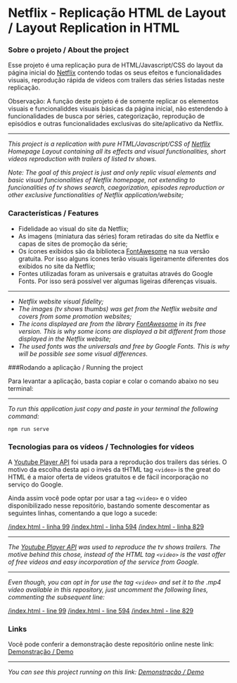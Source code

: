 # Netflix - Replicação HTML de Layout / Layout Replication in HTML

### Sobre o projeto / About the project

Esse projeto é uma replicação pura de HTML/Javascript/CSS do layout da página inicial do [Netflix](http://www.netflix.com "Netflix") contendo todas os seus efeitos e funcionalidades visuais, reprodução rápida de vídeos com trailers das séries listadas neste replicação.

Observação: A função deste projeto é de somente replicar os elementos visuais e funcionaliddes visuais básicas da página inicial, não estendendo à funcionalidades de busca por séries, categorização, reprodução de episódios e outras funcionalidades exclusivas do site/aplicativo da Netflix.

------------

*This project is a replication with pure HTML/Javascript/CSS of [Netflix](http://www.netflix.com "Netflix") Homepage Layout containing all its effects and visual functionalities, short videos reproduction with trailers of listed tv shows.*

*Note: The goal of this project is just and only replic visual elements and basic visual funcionalities of Netflix homepage, not extending to funcionalities of tv shows search, caegorization, episodes reproduction or other exclusive functionalities of Netflix application/website;*

### Características / Features

- Fidelidade ao visual do site da Netflix;
- As imagens (miniatura das séries) foram retiradas do site da Netflix e capas de sites de promoção da série;
- Os ícones exibidos são da biblioteca [FontAwesome](http://fontawesome.com "FontAwesome") na sua versão gratuita. Por isso alguns ícones terão visuais ligeiramente diferentes dos exibidos no site da Netflix;
- Fontes utilizadas foram as universais e gratuitas através do Google Fonts. Por isso será possível ver algumas ligeiras diferenças visuais.

------------

- *Netflix website visual fidelity;*
- *The images (tv shows thumbs) was get from the Netflix website and covers from some promotion websites;*
- *The icons displayed are from the library [FontAwesome](http://fontawesome.com "FontAwesome") in its free version. This is why some icons are displayed a bit different from those displayed in the Netflix website;*
- *The used fonts was the universals and free by Google Fonts. This is why will be possible see some visual differences.*

###Rodando a aplicação / Running the project

Para levantar a aplicação, basta copiar e colar o comando abaixo no seu terminal:

------------

*To run this application just copy and paste in your terminal the following command:*

`npm run serve`


### Tecnologias para os vídeos / Technologies for vídeos

A [Youtube Player API](https://developers.google.com/youtube/iframe_api_reference?hl=pt-br "Youtube Player API") foi usada para a reprodução dos trailers das séries. O motivo da escolha desta api o invés da tHTML tag `<video>` is the great do HTML é a maior oferta de vídeos gratuitos e de fácil incorporação no serviço do Google.

Ainda assim você pode optar por usar a tag `<video>` e o vídeo disponibilizado nesse repositório, bastando somente descomentar as seguintes linhas, comentando a que logo a sucede:

[/index.html - linha 99](index.html#L99 "/index.html")
[/index.html - linha 594](index.html#L594 "/index.html")
[/index.html - linha 829](index.html#L829 "/index.html")

------------

*The [Youtube Player API](https://developers.google.com/youtube/iframe_api_reference?hl=pt-br "Youtube Player API") was used to reproduce the tv shows trailers. The motive behind this chose, instead of the HTML tag `<video>` is the vast offer of free videos and easy incorporation of the service from Google.*

------------


*Even though, you can opt in for use the tag `<video>` and set it to the .mp4 video available in this repository, just uncomment the following lines, commenting the subsequent line:*

[/index.html - line 99](index.html#L99 "/index.html")
[/index.html - line 594](index.html#L594 "/index.html")
[/index.html - line 829](index.html#L829 "/index.html")

### Links

Você pode conferir a demonstração deste repositório online neste link: [Demonstração / Demo](https://jgraffite.github.io/netflix-layout-replication/html/)

------------


*You can see this project running on this link: [Demonstração / Demo](https://jgraffite.github.io/netflix-layout-replication/html/)*